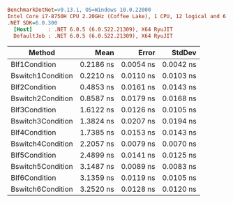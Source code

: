 ``` ini

BenchmarkDotNet=v0.13.1, OS=Windows 10.0.22000
Intel Core i7-8750H CPU 2.20GHz (Coffee Lake), 1 CPU, 12 logical and 6 physical cores
.NET SDK=6.0.300
  [Host]     : .NET 6.0.5 (6.0.522.21309), X64 RyuJIT
  DefaultJob : .NET 6.0.5 (6.0.522.21309), X64 RyuJIT


```
|            Method |      Mean |     Error |    StdDev |
|------------------ |----------:|----------:|----------:|
|     BIf1Condition | 0.2186 ns | 0.0054 ns | 0.0042 ns |
| Bswitch1Condition | 0.2210 ns | 0.0110 ns | 0.0103 ns |
|     BIf2Condition | 0.4853 ns | 0.0161 ns | 0.0143 ns |
| Bswitch2Condition | 0.8587 ns | 0.0179 ns | 0.0168 ns |
|     BIf3Condition | 1.6122 ns | 0.0126 ns | 0.0105 ns |
| Bswitch3Condition | 1.3824 ns | 0.0207 ns | 0.0194 ns |
|     BIf4Condition | 1.7385 ns | 0.0153 ns | 0.0143 ns |
| Bswitch4Condition | 2.2057 ns | 0.0079 ns | 0.0070 ns |
|     BIf5Condition | 2.4899 ns | 0.0141 ns | 0.0125 ns |
| Bswitch5Condition | 3.1487 ns | 0.0089 ns | 0.0083 ns |
|     BIf6Condition | 3.1359 ns | 0.0119 ns | 0.0105 ns |
| Bswitch6Condition | 3.2520 ns | 0.0128 ns | 0.0120 ns |
